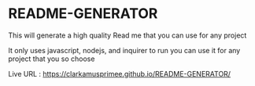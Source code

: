 # README-GENERATOR
This will generate a high quality Read me that you can use for any project

It only uses javascript, nodejs, and inquirer to run 
you can use it for any project that you so choose

Live URL : https://clarkamusprimee.github.io/README-GENERATOR/
